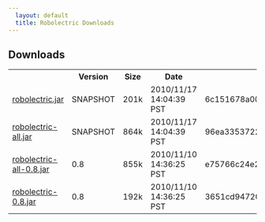 ```yaml
---
  layout: default
  title: Robolectric Downloads
---
```


## Downloads

<table id="standalone-downloads">
<tr>
  <th></th>
  <th>Version</th>
  <th>Size</th>
  <th>Date</th>
  <th>SHA1</th>
</tr>
<!-- START_DOWNLOADS -->
<tr>
  <td class="link"><a href="downloads/robolectric.jar">robolectric.jar</a></td>
  <td class="version">SNAPSHOT</td>
  <td class="size">201k</td>
  <td class="date">2010/11/17 14:04:39 PST</td>
  <td class="sha">6c151678a00db5ce4461a23e678d99bf97213ad1</td>
</tr>
<tr>
  <td class="link"><a href="downloads/robolectric-all.jar">robolectric-all.jar</a></td>
  <td class="version">SNAPSHOT</td>
  <td class="size">864k</td>
  <td class="date">2010/11/17 14:04:39 PST</td>
  <td class="sha">96ea3353722c8418bba348e698883eb0d4d15e2c</td>
</tr>
<tr>
  <td class="link"><a href="downloads/robolectric-all-0.8.jar">robolectric-all-0.8.jar</a></td>
  <td class="version">0.8</td>
  <td class="size">855k</td>
  <td class="date">2010/11/10 14:36:25 PST</td>
  <td class="sha">e75766c24e284b9355dad55a2e2fba9184c60f16</td>
</tr>
<tr>
  <td class="link"><a href="downloads/robolectric-0.8.jar">robolectric-0.8.jar</a></td>
  <td class="version">0.8</td>
  <td class="size">192k</td>
  <td class="date">2010/11/10 14:36:25 PST</td>
  <td class="sha">3651cd9472070c7141cf8a8530e29713274b3679</td>
</tr>
<!-- END_DOWNLOADS -->
</table>